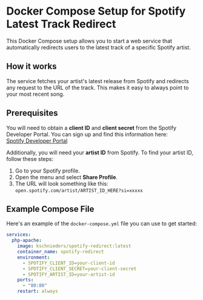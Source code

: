 # Docker Compose Setup for Spotify Latest Track Redirect

This Docker Compose setup allows you to start a web service that automatically redirects users to the latest track of a specific Spotify artist.

## How it works
The service fetches your artist's latest release from Spotify and redirects any request to the URL of the track. This makes it easy to always point to your most recent song.

## Prerequisites
You will need to obtain a **client ID** and **client secret** from the Spotify Developer Portal. You can sign up and find this information here:  
[Spotify Developer Portal](https://developer.spotify.com/)

Additionally, you will need your **artist ID** from Spotify. To find your artist ID, follow these steps:
1. Go to your Spotify profile.
2. Open the menu and select **Share Profile**.
3. The URL will look something like this:  
   `open.spotify.com/artist/ARTIST_ID_HERE?si=xxxxx`

## Example Compose File

Here's an example of the `docker-compose.yml` file you can use to get started:

```yaml
services:
  php-apache:
    image: kschnieders/spotify-redirect:latest
    container_name: spotify-redirect
    environment:
      - SPOTIFY_CLIENT_ID=your-client-id
      - SPOTIFY_CLIENT_SECRET=your-client-secret
      - SPOTIFY_ARTIST_ID=your-artist-id
    ports:
      - "80:80"
    restart: always
